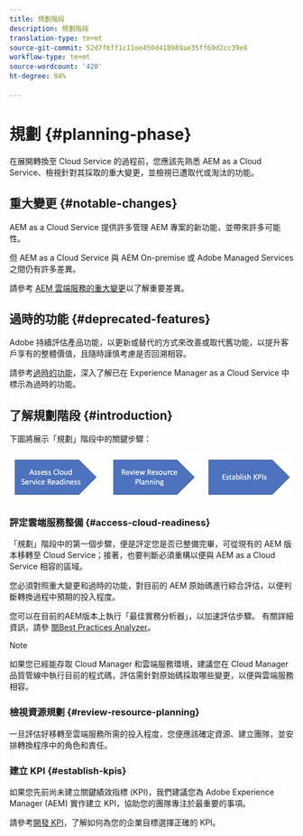 ```yaml
---
title: 規劃階段
description: 規劃階段
translation-type: tm+mt
source-git-commit: 52d7f6ff1c11ee450d418989ae35ff69d2cc39e6
workflow-type: tm+mt
source-wordcount: '420'
ht-degree: 94%

---
```



# 規劃 {#planning-phase}

在展開轉換至 Cloud Service 的過程前，您應該先熟悉 AEM as a Cloud Service、檢視針對其採取的重大變更，並檢視已遭取代或淘汰的功能。

## 重大變更 {#notable-changes}

AEM as a Cloud Service 提供許多管理 AEM 專案的新功能，並帶來許多可能性。

但 AEM as a Cloud Service 與 AEM On-premise 或 Adobe Managed Services 之間仍有許多差異。

請參考 [AEM 雲端服務的重大變更](https://docs.adobe.com/content/help/zh-Hant/experience-manager-cloud-service/release-notes/aem-cloud-changes.html)以了解重要差異。

## 過時的功能 {#deprecated-features}

Adobe 持續評估產品功能，以更新或替代的方式來改善或取代舊功能，以提升客戶享有的整體價值，且隨時謹慎考慮是否回溯相容。

請參考[過時的功能](https://docs.adobe.com/content/help/zh-Hant/experience-manager-cloud-service/release-notes/deprecated-removed-features.html#deprecated-features)，深入了解已在 Experience Manager as a Cloud Service 中標示為過時的功能。

## 了解規劃階段 {#introduction}

下圖將展示「規劃」階段中的關鍵步驟：

![影像](/help/move-to-cloud-service/assets/planning-phaseimg1.png)

### 評定雲端服務整備 {#access-cloud-readiness}

「規劃」階段中的第一個步驟，便是評定您是否已整備完畢，可從現有的 AEM 版本移轉至 Cloud Service；接著，也要判斷必須重構以便與 AEM as a Cloud Service 相容的區域。

您必須對照重大變更和過時的功能，對目前的 AEM 原始碼進行綜合評估，以便判斷轉換過程中預期的投入程度。

您可以在目前的AEM版本上執行「最佳實務分析器」，以加速評估步驟。 有關詳細資訊，請參 [閱Best Practices Analyzer](/help/move-to-cloud-service/best-practices-analyzer/overview-best-practices-analyzer.md)。

>[!NOTE]
>如果您已經能存取 Cloud Manager 和雲端服務環境，建議您在 Cloud Manager 品質管線中執行目前的程式碼，評估需針對原始碼採取哪些變更，以便與雲端服務相容。

### 檢視資源規劃 {#review-resource-planning}

一旦評估好移轉至雲端服務所需的投入程度，您便應該確定資源、建立團隊，並安排轉換程序中的角色和責任。

### 建立 KPI {#establish-kpis}

如果您先前尚未建立關鍵績效指標 (KPI)，我們建議您為 Adobe Experience Manager (AEM) 實作建立 KPI，協助您的團隊專注於最重要的事項。

請參考[開發 KPI](https://guided.adobe.com/welcome/aem/part6.html)，了解如何為您的企業目標選擇正確的 KPI。

